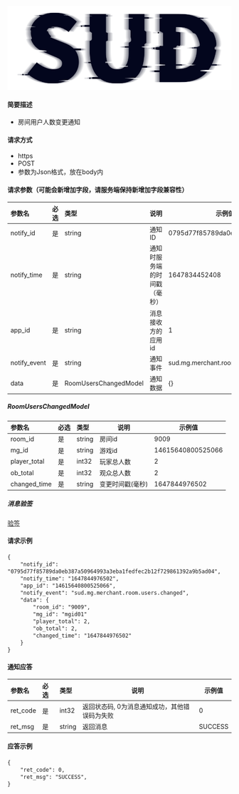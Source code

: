 #

![SUD](../../../Resource/logo.png)

#### 简要描述

- 房间用户人数变更通知

#### 请求方式
- https
- POST
- 参数为Json格式，放在body内

#### 请求参数（可能会新增加字段，请服务端保持新增加字段兼容性）

| 参数名          | 必选  | 类型                    | 说明             | 示例值                                |
|:-------------|:----|:----------------------|----------------|------------------------------------|
| notify_id    | 是   | string                | 通知ID           | 0795d77f85789da0eb387a5096         |
| notify_time  | 是   | string                | 通知时服务端的时间戳（毫秒） | 1647834452408                      |
| app_id       | 是   | string                | 消息接收方的应用id     | 1                                  |
| notify_event | 是   | string                | 通知事件           | sud.mg.merchant.room.users.changed |
| data         | 是   | RoomUsersChangedModel | 通知数据           | {}                                 |

##### RoomUsersChangedModel

| 参数名          | 必选  | 类型     | 说明        | 示例值               |
|:-------------|:----|:-------|-----------|-------------------|
| room_id      | 是   | string | 房间id      | 9009              |
| mg_id        | 是   | string | 游戏id      | 14615640800525066 |
| player_total | 是   | int32  | 玩家总人数     | 2                 |
| ob_total     | 是   | int32  | 观众总人数     | 2                 |
| changed_time | 是   | string | 变更时间戳(毫秒) | 1647844976502     |

##### 消息验签
[验签](../CallbackSignatureVerify.md)

#### 请求示例
```
{
	"notify_id": "0795d77f85789da0eb387a50964993a3eba1fedfec2b12f729861392a9b5ad04",
	"notify_time": "1647844976502",
	"app_id": "14615640800525066",
	"notify_event": "sud.mg.merchant.room.users.changed",
	"data": {
		"room_id": "9009",
		"mg_id": "mgid01"
		"player_total": 2,
		"ob_total": 2,
		"changed_time": "1647844976502"
	}
}
```
#### 通知应答
| 参数名      | 必选  | 类型     | 说明                       | 示例值     |
|:---------|:----|:-------|--------------------------|---------|
| ret_code | 是   | int32  | 返回状态码, 0为消息通知成功，其他错误码为失败 | 0       |
| ret_msg  | 是   | string | 返回消息                     | SUCCESS |

#### 应答示例
```
{
	"ret_code": 0,
	"ret_msg": "SUCCESS",
}
```
